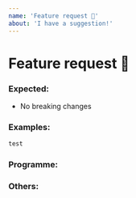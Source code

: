 ```yaml
---
name: 'Feature request 🚀'
about: 'I have a suggestion!'
---
```


# Feature request 🚀

### Expected:

- No breaking changes

### Examples:

```js
test
```

### Programme:

### Others:
